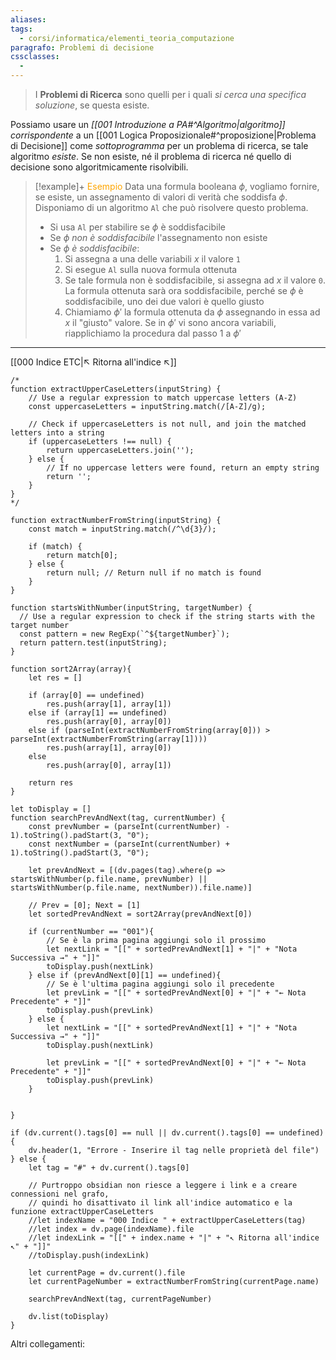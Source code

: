 ```yaml
---
aliases: 
tags:
  - corsi/informatica/elementi_teoria_computazione
paragrafo: Problemi di decisione
cssclasses:
  - 
---
```

>I **Problemi di Ricerca** sono quelli per i quali *si cerca una specifica soluzione*, se questa esiste.

Possiamo usare un *[[001 Introduzione a PA#^Algoritmo|algoritmo]] corrispondente* a un [[001 Logica Proposizionale#^proposizione|Problema di Decisione]] come *sottoprogramma* per un problema di ricerca, se tale algoritmo *esiste*. Se non esiste, né il problema di ricerca né quello di decisione sono algoritmicamente risolvibili.

> [!example]+ <font color="orange">Esempio</font>
>Data una formula booleana $\phi$, vogliamo fornire, se esiste, un assegnamento di valori di verità che soddisfa $\phi$. Disponiamo di un algoritmo `Al` che può risolvere questo problema.
>
>- Si usa `Al` per stabilire se $\phi$ è soddisfacibile
>- Se $\phi$ *non è soddisfacibile* l'assegnamento non esiste
>- Se $\phi$ *è soddisfacibile*:
>	1. Si assegna a una delle variabili $x$ il valore `1`
>	2. Si esegue `Al` sulla nuova formula ottenuta
>	3. Se tale formula non è soddisfacibile, si assegna ad $x$ il valore `0`. La formula ottenuta sarà ora soddisfacibile, perché se $\phi$ è soddisfacibile, uno dei due valori è quello giusto
>	4. Chiamiamo $\phi'$ la formula ottenuta da $\phi$ assegnando in essa ad $x$ il "giusto" valore. Se in $\phi'$ vi sono ancora variabili, riapplichiamo la procedura dal passo 1 a $\phi'$





___
[[000 Indice ETC|↖ Ritorna all'indice ↖]]

```dataviewjs
/*
function extractUpperCaseLetters(inputString) {
	// Use a regular expression to match uppercase letters (A-Z)
	const uppercaseLetters = inputString.match(/[A-Z]/g);
	
	// Check if uppercaseLetters is not null, and join the matched letters into a string
	if (uppercaseLetters !== null) {
		return uppercaseLetters.join('');
	} else {
	    // If no uppercase letters were found, return an empty string
	    return '';
	}
}
*/

function extractNumberFromString(inputString) {
	const match = inputString.match(/^\d{3}/);
	
	if (match) {
		return match[0];
	} else {
		return null; // Return null if no match is found
	}
}

function startsWithNumber(inputString, targetNumber) {
  // Use a regular expression to check if the string starts with the target number
  const pattern = new RegExp(`^${targetNumber}`);
  return pattern.test(inputString);
}

function sort2Array(array){
	let res = []
	
	if (array[0] == undefined)
		res.push(array[1], array[1])
	else if (array[1] == undefined)
		res.push(array[0], array[0])
	else if (parseInt(extractNumberFromString(array[0])) > parseInt(extractNumberFromString(array[1])))
		res.push(array[1], array[0])
	else
		res.push(array[0], array[1])
	
	return res
}

let toDisplay = []
function searchPrevAndNext(tag, currentNumber) {
	const prevNumber = (parseInt(currentNumber) - 1).toString().padStart(3, "0");
	const nextNumber = (parseInt(currentNumber) + 1).toString().padStart(3, "0");
	
	let prevAndNext = [(dv.pages(tag).where(p => startsWithNumber(p.file.name, prevNumber) || startsWithNumber(p.file.name, nextNumber)).file.name)]
	
	// Prev = [0]; Next = [1]
	let sortedPrevAndNext = sort2Array(prevAndNext[0])
	
	if (currentNumber == "001"){ 
		// Se è la prima pagina aggiungi solo il prossimo
		let nextLink = "[[" + sortedPrevAndNext[1] + "|" + "Nota Successiva →" + "]]"
		toDisplay.push(nextLink)
	} else if (prevAndNext[0][1] == undefined){
		// Se è l'ultima pagina aggiungi solo il precedente
		let prevLink = "[[" + sortedPrevAndNext[0] + "|" + "← Nota Precedente" + "]]"
		toDisplay.push(prevLink)
	} else {
		let nextLink = "[[" + sortedPrevAndNext[1] + "|" + "Nota Successiva →" + "]]"
		toDisplay.push(nextLink)
		
		let prevLink = "[[" + sortedPrevAndNext[0] + "|" + "← Nota Precedente" + "]]"
		toDisplay.push(prevLink)
	}
	
	
}

if (dv.current().tags[0] == null || dv.current().tags[0] == undefined){
	dv.header(1, "Errore - Inserire il tag nelle proprietà del file")
} else {
	let tag = "#" + dv.current().tags[0]

	// Purtroppo obsidian non riesce a leggere i link e a creare connessioni nel grafo,
	// quindi ho disattivato il link all'indice automatico e la funzione extractUpperCaseLetters
	//let indexName = "000 Indice " + extractUpperCaseLetters(tag)
	//let index = dv.page(indexName).file
	//let indexLink = "[[" + index.name + "|" + "↖ Ritorna all'indice ↖" + "]]"
	//toDisplay.push(indexLink)
	
	let currentPage = dv.current().file
	let currentPageNumber = extractNumberFromString(currentPage.name)
	
	searchPrevAndNext(tag, currentPageNumber)
	
	dv.list(toDisplay)
}
```

Altri collegamenti: 